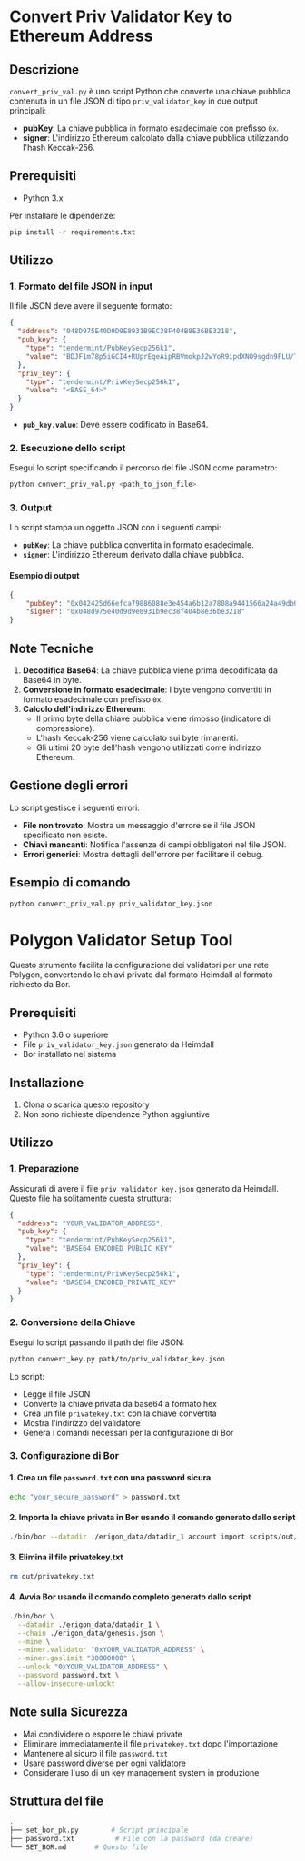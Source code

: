 # Convert Priv Validator Key to Ethereum Address

## Descrizione

`convert_priv_val.py` è uno script Python che converte una chiave pubblica contenuta in un file JSON di tipo `priv_validator_key` in due output principali:

- **pubKey**: La chiave pubblica in formato esadecimale con prefisso `0x`.
- **signer**: L'indirizzo Ethereum calcolato dalla chiave pubblica utilizzando l'hash Keccak-256.

## Prerequisiti

- Python 3.x

Per installare le dipendenze:

```bash
pip install -r requirements.txt
```

## Utilizzo

### 1. Formato del file JSON in input

Il file JSON deve avere il seguente formato:

```json
{
  "address": "048D975E40D9D9E8931B9EC38F404B8E36BE3218",
  "pub_key": {
    "type": "tendermint/PubKeySecp256k1",
    "value": "BDJF1m78p5iGCI4+RUprEqeAipRBVmokpJ2wYoR9ipdXNO9sgdn9FLU/TPRJn61REchsmRNyXnuTmXeHX91scSw="
  },
  "priv_key": {
    "type": "tendermint/PrivKeySecp256k1",
    "value": "<BASE_64>"
  }
}
```

- **`pub_key.value`**: Deve essere codificato in Base64.

### 2. Esecuzione dello script

Esegui lo script specificando il percorso del file JSON come parametro:

```bash
python convert_priv_val.py <path_to_json_file>
```

### 3. Output

Lo script stampa un oggetto JSON con i seguenti campi:

- **`pubKey`**: La chiave pubblica convertita in formato esadecimale.
- **`signer`**: L'indirizzo Ethereum derivato dalla chiave pubblica.

#### Esempio di output

```json
{
    "pubKey": "0x042425d66efca79886088e3e454a6b12a7808a9441566a24a49db062847d8a975734ef6c81d9fd14b53f4cf4499fad5111c86c9913725e7b939977875fdd6c712c",
    "signer": "0x048d975e40d9d9e8931b9ec38f404b8e36be3218"
}
```

## Note Tecniche

1. **Decodifica Base64**: La chiave pubblica viene prima decodificata da Base64 in byte.
2. **Conversione in formato esadecimale**: I byte vengono convertiti in formato esadecimale con prefisso `0x`.
3. **Calcolo dell'indirizzo Ethereum**:
   - Il primo byte della chiave pubblica viene rimosso (indicatore di compressione).
   - L'hash Keccak-256 viene calcolato sui byte rimanenti.
   - Gli ultimi 20 byte dell'hash vengono utilizzati come indirizzo Ethereum.

## Gestione degli errori

Lo script gestisce i seguenti errori:

- **File non trovato**: Mostra un messaggio d'errore se il file JSON specificato non esiste.
- **Chiavi mancanti**: Notifica l'assenza di campi obbligatori nel file JSON.
- **Errori generici**: Mostra dettagli dell'errore per facilitare il debug.

## Esempio di comando

```bash
python convert_priv_val.py priv_validator_key.json
```

# Polygon Validator Setup Tool

Questo strumento facilita la configurazione dei validatori per una rete Polygon, convertendo le chiavi private dal formato Heimdall al formato richiesto da Bor.

## Prerequisiti

- Python 3.6 o superiore
- File `priv_validator_key.json` generato da Heimdall
- Bor installato nel sistema

## Installazione

1. Clona o scarica questo repository
2. Non sono richieste dipendenze Python aggiuntive

## Utilizzo

### 1. Preparazione

Assicurati di avere il file `priv_validator_key.json` generato da Heimdall. Questo file ha solitamente questa struttura:

```json
{
  "address": "YOUR_VALIDATOR_ADDRESS",
  "pub_key": {
    "type": "tendermint/PubKeySecp256k1",
    "value": "BASE64_ENCODED_PUBLIC_KEY"
  },
  "priv_key": {
    "type": "tendermint/PrivKeySecp256k1",
    "value": "BASE64_ENCODED_PRIVATE_KEY"
  }
}
```

### 2. Conversione della Chiave

Esegui lo script passando il path del file JSON:

```bash
python convert_key.py path/to/priv_validator_key.json
```

Lo script:

- Legge il file JSON
- Converte la chiave privata da base64 a formato hex
- Crea un file `privatekey.txt` con la chiave convertita
- Mostra l'indirizzo del validatore
- Genera i comandi necessari per la configurazione di Bor

### 3. Configurazione di Bor

#### 1. Crea un file `password.txt` con una password sicura

```bash
echo "your_secure_password" > password.txt
```

#### 2. Importa la chiave privata in Bor usando il comando generato dallo script

```bash
./bin/bor --datadir ./erigon_data/datadir_1 account import scripts/out/privatekey.txt
```

#### 3. Elimina il file privatekey.txt

```bash
rm out/privatekey.txt
```

#### 4. Avvia Bor usando il comando completo generato dallo script

```bash
./bin/bor \
  --datadir ./erigon_data/datadir_1 \
  --chain ./erigon_data/genesis.json \
  --mine \
  --miner.validator "0xYOUR_VALIDATOR_ADDRESS" \
  --miner.gaslimit "30000000" \
  --unlock "0xYOUR_VALIDATOR_ADDRESS" \
  --password password.txt \
  --allow-insecure-unlockt
```

## Note sulla Sicurezza

- Mai condividere o esporre le chiavi private
- Eliminare immediatamente il file `privatekey.txt` dopo l'importazione
- Mantenere al sicuro il file `password.txt`
- Usare password diverse per ogni validatore
- Considerare l'uso di un key management system in produzione

## Struttura del file

```bash
.
├── set_bor_pk.py        # Script principale
├── password.txt          # File con la password (da creare)
└── SET_BOR.md       # Questo file
```
